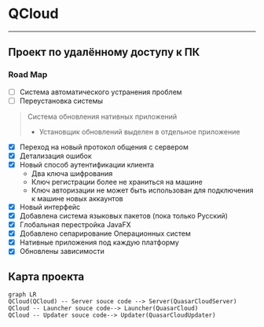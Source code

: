 # QCloud
****
## Проект по удалённому доступу к ПК

### Road Map
- [ ] Система автоматического устранения проблем
- [ ] Переустановка системы
>Система обновления нативных приложений
>- Установщик обновлений выделен в отдельное приложение
- [x] Переход на новый протокол общения с сервером
- [x] Детализация ошибок
- [x] Новый способ аутентификации клиента
  - Два ключа шифрования
  - Ключ регистрации более не храниться на машине
  - Ключ авторизации не может быть использован для подключения к машине новых аккаунтов
- [x] Новый интерфейс
- [x] Добавлена система языковых пакетов (пока только Русский)
- [x] Глобальная перестройка JavaFX
- [x] Добавлено сепарирование Операционных систем
- [x] Нативные приложения под каждую платформу
- [x] Обновлены зависимости

## Карта проекта
```mermaid
graph LR
QCloud(QCloud) -- Server souce code --> Server(QuasarCloudServer)
QCloud -- Launcher souce code--> Launcher(QuasarCloud)
QCloud -- Updater souce code--> Updater(QuasarCloudUpdater)
```

